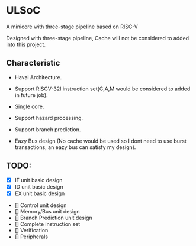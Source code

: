 # ULSoC
A minicore with three-stage pipeline based on RISC-V

Designed with three-stage pipeline,  Cache will not be considered to added into this project.

## Characteristic

+ Haval Architecture.
+ Support RISCV-32I instruction set(C,A,M would be considered to added in future job).

+ Single core.
+ Support hazard processing.
+ Support branch prediction.
+ Eazy Bus design (No cache would be used so I dont need to use burst transactions, an eazy bus can satisfy my design).

## TODO:

- [x] IF unit basic design
- [x] ID unit basic design
- [x] EX unit basic design
- [] Control unit design
- [] Memory/Bus unit design
- [] Branch Prediction unit design
- [] Complete instruction set
- [] Verification
- [] Peripherals